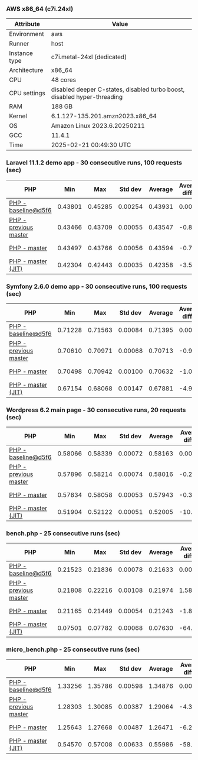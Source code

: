 ### AWS x86_64 (c7i.24xl)

|  Attribute    |     Value      |
|---------------|----------------|
| Environment   |aws|
| Runner        |host|
| Instance type |c7i.metal-24xl (dedicated)|
| Architecture  |x86_64
| CPU           |48 cores|
| CPU settings  |disabled deeper C-states, disabled turbo boost, disabled hyper-threading|
| RAM           |188 GB|
| Kernel        |6.1.127-135.201.amzn2023.x86_64|
| OS            |Amazon Linux 2023.6.20250211|
| GCC           |11.4.1|
| Time          |2025-02-21 00:49:30 UTC|

### Laravel 11.1.2 demo app - 30 consecutive runs, 100 requests (sec)

|     PHP     |     Min     |     Max     |    Std dev   |   Average  |  Average diff % |   Median   | Median diff % |     Memory    |
|-------------|-------------|-------------|--------------|------------|-----------------|------------|---------------|---------------|
|[PHP - baseline@d5f6](https://github.com/php/php-src/commit/d5f6e56610)|0.43801|0.45285|0.00254|0.43931|0.00%|0.43886|0.00%|41.86 MB|
|[PHP - previous master](https://github.com/php/php-src/commit/bcf0ee185b)|0.43466|0.43709|0.00055|0.43547|-0.87%|0.43529|-0.81%|41.85 MB|
|[PHP - master](https://github.com/php/php-src/commit/0ec6413562)|0.43497|0.43766|0.00056|0.43594|-0.77%|0.43581|-0.69%|41.85 MB|
|[PHP - master (JIT)](https://github.com/php/php-src/commit/0ec6413562)|0.42304|0.42443|0.00035|0.42358|-3.58%|0.42351|-3.50%|50.78 MB|

### Symfony 2.6.0 demo app - 30 consecutive runs, 100 requests (sec)

|     PHP     |     Min     |     Max     |    Std dev   |   Average  |  Average diff % |   Median   | Median diff % |     Memory    |
|-------------|-------------|-------------|--------------|------------|-----------------|------------|---------------|---------------|
|[PHP - baseline@d5f6](https://github.com/php/php-src/commit/d5f6e56610)|0.71228|0.71563|0.00084|0.71395|0.00%|0.71380|0.00%|37.39 MB|
|[PHP - previous master](https://github.com/php/php-src/commit/bcf0ee185b)|0.70610|0.70971|0.00068|0.70713|-0.95%|0.70697|-0.96%|37.54 MB|
|[PHP - master](https://github.com/php/php-src/commit/0ec6413562)|0.70498|0.70942|0.00100|0.70632|-1.07%|0.70616|-1.07%|37.54 MB|
|[PHP - master (JIT)](https://github.com/php/php-src/commit/0ec6413562)|0.67154|0.68068|0.00147|0.67881|-4.92%|0.67891|-4.89%|44.54 MB|

### Wordpress 6.2 main page - 30 consecutive runs, 20 requests (sec)

|     PHP     |     Min     |     Max     |    Std dev   |   Average  |  Average diff % |   Median   | Median diff % |     Memory    |
|-------------|-------------|-------------|--------------|------------|-----------------|------------|---------------|---------------|
|[PHP - baseline@d5f6](https://github.com/php/php-src/commit/d5f6e56610)|0.58066|0.58339|0.00072|0.58163|0.00%|0.58144|0.00%|43.01 MB|
|[PHP - previous master](https://github.com/php/php-src/commit/bcf0ee185b)|0.57896|0.58214|0.00074|0.58016|-0.25%|0.58006|-0.24%|42.93 MB|
|[PHP - master](https://github.com/php/php-src/commit/0ec6413562)|0.57834|0.58058|0.00053|0.57943|-0.38%|0.57936|-0.36%|42.93 MB|
|[PHP - master (JIT)](https://github.com/php/php-src/commit/0ec6413562)|0.51904|0.52122|0.00051|0.52005|-10.59%|0.52004|-10.56%|61.90 MB|

### bench.php - 25 consecutive runs (sec)

|     PHP     |     Min     |     Max     |    Std dev   |   Average  |  Average diff % |   Median   | Median diff % |     Memory    |
|-------------|-------------|-------------|--------------|------------|-----------------|------------|---------------|---------------|
|[PHP - baseline@d5f6](https://github.com/php/php-src/commit/d5f6e56610)|0.21523|0.21836|0.00078|0.21633|0.00%|0.21610|0.00%|26.18 MB|
|[PHP - previous master](https://github.com/php/php-src/commit/bcf0ee185b)|0.21808|0.22216|0.00108|0.21974|1.58%|0.21955|1.60%|26.26 MB|
|[PHP - master](https://github.com/php/php-src/commit/0ec6413562)|0.21165|0.21449|0.00054|0.21243|-1.80%|0.21232|-1.75%|26.26 MB|
|[PHP - master (JIT)](https://github.com/php/php-src/commit/0ec6413562)|0.07501|0.07782|0.00068|0.07630|-64.73%|0.07633|-64.68%|27.36 MB|

### micro_bench.php - 25 consecutive runs (sec)

|     PHP     |     Min     |     Max     |    Std dev   |   Average  |  Average diff % |   Median   | Median diff % |     Memory    |
|-------------|-------------|-------------|--------------|------------|-----------------|------------|---------------|---------------|
|[PHP - baseline@d5f6](https://github.com/php/php-src/commit/d5f6e56610)|1.33256|1.35786|0.00598|1.34876|0.00%|1.34934|0.00%|20.44 MB|
|[PHP - previous master](https://github.com/php/php-src/commit/bcf0ee185b)|1.28303|1.30085|0.00387|1.29064|-4.31%|1.28983|-4.41%|20.52 MB|
|[PHP - master](https://github.com/php/php-src/commit/0ec6413562)|1.25643|1.27668|0.00487|1.26471|-6.23%|1.26421|-6.31%|20.52 MB|
|[PHP - master (JIT)](https://github.com/php/php-src/commit/0ec6413562)|0.54570|0.57008|0.00633|0.55986|-58.49%|0.56116|-58.41%|21.78 MB|
